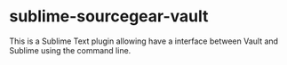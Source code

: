 # sublime-sourcegear-vault
This is a Sublime Text plugin allowing have a interface between Vault and Sublime using the command line.
